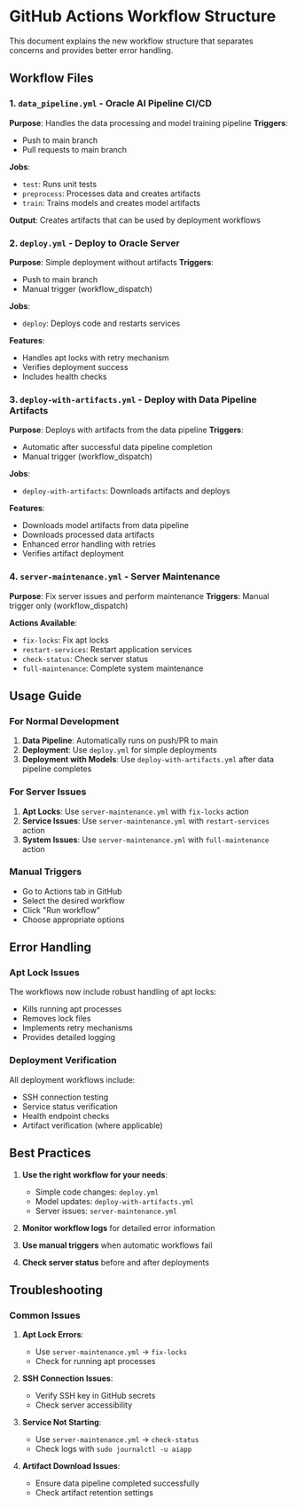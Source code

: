 # GitHub Actions Workflow Structure

This document explains the new workflow structure that separates concerns and provides better error handling.

## Workflow Files

### 1. `data_pipeline.yml` - Oracle AI Pipeline CI/CD
**Purpose**: Handles the data processing and model training pipeline
**Triggers**: 
- Push to main branch
- Pull requests to main branch

**Jobs**:
- `test`: Runs unit tests
- `preprocess`: Processes data and creates artifacts
- `train`: Trains models and creates model artifacts

**Output**: Creates artifacts that can be used by deployment workflows

### 2. `deploy.yml` - Deploy to Oracle Server
**Purpose**: Simple deployment without artifacts
**Triggers**:
- Push to main branch
- Manual trigger (workflow_dispatch)

**Jobs**:
- `deploy`: Deploys code and restarts services

**Features**:
- Handles apt locks with retry mechanism
- Verifies deployment success
- Includes health checks

### 3. `deploy-with-artifacts.yml` - Deploy with Data Pipeline Artifacts
**Purpose**: Deploys with artifacts from the data pipeline
**Triggers**:
- Automatic after successful data pipeline completion
- Manual trigger (workflow_dispatch)

**Jobs**:
- `deploy-with-artifacts`: Downloads artifacts and deploys

**Features**:
- Downloads model artifacts from data pipeline
- Downloads processed data artifacts
- Enhanced error handling with retries
- Verifies artifact deployment

### 4. `server-maintenance.yml` - Server Maintenance
**Purpose**: Fix server issues and perform maintenance
**Triggers**: Manual trigger only (workflow_dispatch)

**Actions Available**:
- `fix-locks`: Fix apt locks
- `restart-services`: Restart application services
- `check-status`: Check server status
- `full-maintenance`: Complete system maintenance

## Usage Guide

### For Normal Development
1. **Data Pipeline**: Automatically runs on push/PR to main
2. **Deployment**: Use `deploy.yml` for simple deployments
3. **Deployment with Models**: Use `deploy-with-artifacts.yml` after data pipeline completes

### For Server Issues
1. **Apt Locks**: Use `server-maintenance.yml` with `fix-locks` action
2. **Service Issues**: Use `server-maintenance.yml` with `restart-services` action
3. **System Issues**: Use `server-maintenance.yml` with `full-maintenance` action

### Manual Triggers
- Go to Actions tab in GitHub
- Select the desired workflow
- Click "Run workflow"
- Choose appropriate options

## Error Handling

### Apt Lock Issues
The workflows now include robust handling of apt locks:
- Kills running apt processes
- Removes lock files
- Implements retry mechanisms
- Provides detailed logging

### Deployment Verification
All deployment workflows include:
- SSH connection testing
- Service status verification
- Health endpoint checks
- Artifact verification (where applicable)

## Best Practices

1. **Use the right workflow for your needs**:
   - Simple code changes: `deploy.yml`
   - Model updates: `deploy-with-artifacts.yml`
   - Server issues: `server-maintenance.yml`

2. **Monitor workflow logs** for detailed error information

3. **Use manual triggers** when automatic workflows fail

4. **Check server status** before and after deployments

## Troubleshooting

### Common Issues

1. **Apt Lock Errors**:
   - Use `server-maintenance.yml` → `fix-locks`
   - Check for running apt processes

2. **SSH Connection Issues**:
   - Verify SSH key in GitHub secrets
   - Check server accessibility

3. **Service Not Starting**:
   - Use `server-maintenance.yml` → `check-status`
   - Check logs with `sudo journalctl -u aiapp`

4. **Artifact Download Issues**:
   - Ensure data pipeline completed successfully
   - Check artifact retention settings 